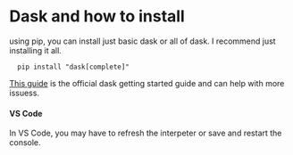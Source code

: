 # Dask and how to install

using pip, you can install just basic dask or all of dask.  I recommend just installing it all.

      pip install "dask[complete]"

[This guide](https://docs.dask.org/en/latest/install.html) is the official dask getting started guide and can help with more issuess.


#### VS Code
In VS Code, you may have to refresh the interpeter or save and restart the console. 
